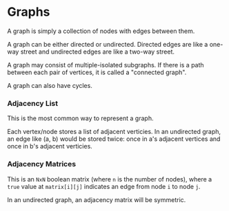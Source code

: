 Graphs
======
A graph is simply a collection of nodes with edges between them.

A graph can be either directed or undirected. Directed edges are like a one-way street and undirected edges are like a two-way street.

A graph may consist of multiple-isolated subgraphs. If there is a path between each pair of vertices, it is called a "connected graph".

A graph can also have cycles.

### Adjacency List
This is the most common way to represent a graph.

Each vertex/node stores a list of adjacent verticies. In an undirected graph, an edge like (a, b) would be stored twice: once in a's adjacent vertices and once in b's adjacent verticies.

### Adjacency Matrices
This is an `NxN` boolean matrix (where `n` is the number of nodes), where a `true` value at `matrix[i][j]` indicates an edge from node `i` to node `j`.

In an undirected graph, an adjacency matrix will be symmetric.
